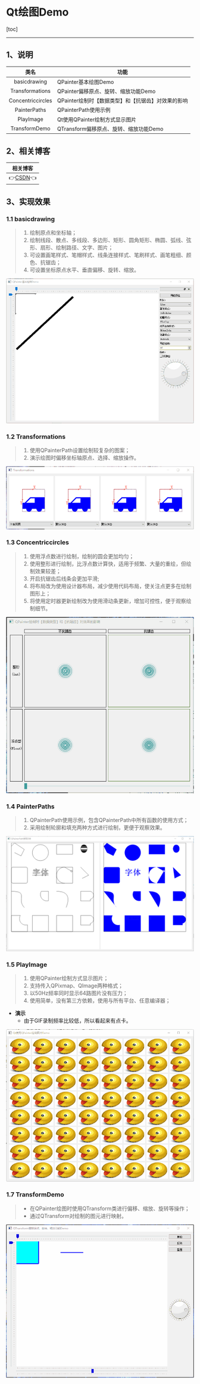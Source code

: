 # Qt绘图Demo

[toc]

---

## 1、说明

|       类名        | 功能                                               |
| :---------------: | -------------------------------------------------- |
|   basicdrawing    | QPainter基本绘图Demo                               |
|  Transformations  | QPainter偏移原点、旋转、缩放功能Demo               |
| Concentriccircles | QPainter绘制时【数据类型】和【抗锯齿】对效果的影响 |
|   PainterPaths    | QPainterPath使用示例                               |
|     PlayImage     | Qt使用QPainter绘制方式显示图片                     |
|   TransformDemo   | QTransform偏移原点、旋转、缩放功能Demo             |

 


## 2、相关博客

|                           相关博客                           |
| :----------------------------------------------------------: |
| 👉[CSDN](https://blog.csdn.net/qq_43627907/category_11970609.html)👈 |




## 3、实现效果

### 1.1 basicdrawing

> 1. 绘制原点和坐标轴；
> 2. 绘制线段、散点、多线段、多边形、矩形、圆角矩形、椭圆、弧线、弦形、扇形、绘制路径、文字、图片；
> 3. 可设置画笔样式、笔帽样式、线条连接样式、笔刷样式、画笔粗细、颜色、抗锯齿；
> 4. 可设置坐标原点水平、垂直偏移、旋转、缩放。

![basicdrawing](PaintingDemo.assets/basicdrawing.gif)



### 1.2 Transformations

> 1. 使用QPainterPath设置绘制较复杂的图案；
> 2. 演示绘图时偏移坐标轴原点、选择、缩放操作。

![Transformations](PaintingDemo.assets/Transformations.gif)



### 1.3 Concentriccircles

> 1. 使用浮点数进行绘制，绘制的圆会更加均匀；
> 2. 使用整形进行绘制，比浮点数计算快，适用于频繁、大量的重绘，但绘制效果较差；
> 3. 开启抗锯齿后线条会更加平滑;
> 4. 将布局改为使用设计器布局，减少使用代码布局，使关注点更多在绘制图形上；
> 5. 将使用定时器更新绘制改为使用滑动条更新，增加可控性，便于观察绘制细节。

![Concentriccircles-tuya](PaintingDemo.assets/Concentriccircles-tuya.gif)



### 1.4 PainterPaths

> 1. QPainterPath使用示例，包含QPainterPath中所有函数的使用方式；
> 2. 采用绘制轮廓和填充两种方式进行绘制，更便于观察效果。

![image-20220801122927716](PaintingDemo.assets/image-20220801122927716.png)

### 1.5 PlayImage

> 1. 使用QPainter绘制方式显示图片；
> 2. 支持传入QPixmap、QImage两种格式；
> 3. 以50Hz频率同时显示64路图片没有压力；
> 4. 使用简单，没有第三方依赖，使用与所有平台、任意编译器；

* **演示**
  * 由于GIF录制频率比较低，所以看起来有点卡。

![playImage](PaintingDemo.assets/playImage.gif)



### 1.7 TransformDemo

> * 在QPainter绘图时使用QTransform类进行偏移、缩放、旋转等操作；
> * 通过QTransform对绘制的图元进行映射。

![TransformDemo-tuya](PaintingDemo.assets/TransformDemo-tuya.gif)